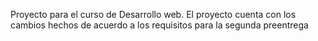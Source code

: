 Proyecto para el curso de Desarrollo web.
El proyecto cuenta con los cambios hechos de acuerdo a los requisitos para la segunda preentrega
